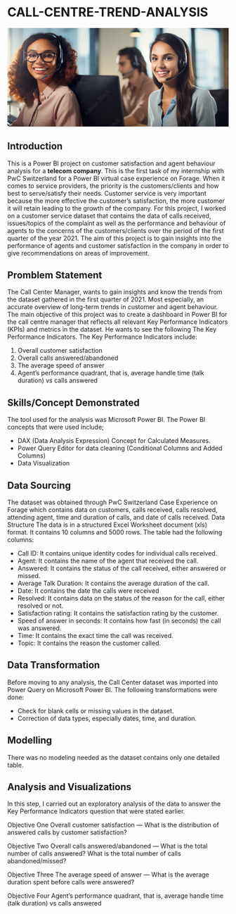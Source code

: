 # CALL-CENTRE-TREND-ANALYSIS

![](call_reps.jpg)

## Introduction

This is a Power BI project on customer satisfaction and agent behaviour analysis for a **telecom company**. This is the first task of my internship with PwC Switzerland for a Power BI virtual case experience on Forage.
When it comes to service providers, the priority is the customers/clients and how best to serve/satisfy their needs. Customer service is very important because the more effective the customer’s satisfaction, the more customer it will retain leading to the growth of the company.
For this project, I worked on a customer service dataset that contains the data of calls received, issues/topics of the complaint as well as the performance and behaviour of agents to the concerns of the customers/clients over the period of the first quarter of the year 2021. The aim of this project is to gain insights into the performance of agents and customer satisfaction in the company in order to give recommendations on areas of improvement.

## Promblem Statement

The Call Center Manager, wants to gain insights and know the trends from the dataset gathered in the first quarter of 2021. Most especially, an accurate overview of long-term trends in customer and agent behaviour.
The main objective of this project was to create a dashboard in Power BI for the call centre manager that reflects all relevant Key Performance Indicators (KPIs) and metrics in the dataset. He wants to see the following 
The Key Performance Indicators.
The Key Performance Indicators include:
1.	Overall customer satisfaction
2.	Overall calls answered/abandoned
3.  The average speed of answer
4.  Agent’s performance quadrant, that is, average handle time (talk duration) vs calls answered

## Skills/Concept Demonstrated

The tool used for the analysis was Microsoft Power BI. The Power BI concepts that were used include;
 - DAX (Data Analysis Expression) Concept for Calculated Measures.
 - Power Query Editor for data cleaning (Conditional Columns and Added Columns)
 - Data Visualization

## Data Sourcing

The dataset was obtained through PwC Switzerland Case Experience on Forage which contains data on customers, calls received, calls resolved, attending agent, time and duration of calls, and date of calls received.
Data Structure
The data is in a structured Excel Worksheet document (xls) format. It contains 10 columns and 5000 rows. The table had the following columns:
- Call ID: It contains unique identity codes for individual calls received.
- Agent: It contains the name of the agent that received the call.
- Answered: It contains the status of the call received, either answered or missed.
- Average Talk Duration: It contains the average duration of the call.
- Date: It contains the date the calls were received
- Resolved: It contains data on the status of the reason for the call, either resolved or not.
- Satisfaction rating: It contains the satisfaction rating by the customer.
- Speed of answer in seconds: It contains how fast (in seconds) the call was answered.
- Time: It contains the exact time the call was received.
- Topic: It contains the reason the customer called.

## Data Transformation

Before moving to any analysis, the Call Center dataset was imported into Power Query on Microsoft Power BI. The following transformations were done:
-	Check for blank cells or missing values in the dataset.
-	Correction of data types, especially dates, time, and duration.

## Modelling

There was no modeling needed as the dataset contains only one detailed table.

## Analysis and Visualizations

In this step, I carried out an exploratory analysis of the data to answer the Key Performance Indicators question that were stated earlier.

Objective One
Overall customer satisfaction — What is the distribution of answered calls by customer satisfaction?


Objective Two
Overall calls answered/abandoned — What is the total number of calls answered?
What is the total number of calls abandoned/missed?


Objective Three
The average speed of answer — What is the average duration spent before calls were answered?



Objective Four
Agent’s performance quadrant, that is, average handle time (talk duration) vs calls answered


